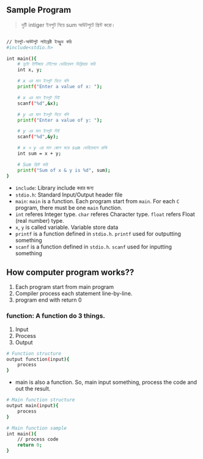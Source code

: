 ## Sample Program
> দুটি intiger ইনপুট নিয়ে sum আউটপুটে প্রিন্ট করো।
```bash

// ইনপুট-আউটপুট লাইব্রেরী ইনঙ্লুড করি
#include<stdio.h>

int main(){
    # দুটো ইন্টিজার টেইপের ভেরিয়েবল ডিক্লিয়ার করি
    int x, y;

    # x এর মান ইনপুট নিতে বলি
    printf("Enter a value of x: ");

    # x এর মান ইনপুট নিই
    scanf("%d",&x);

    # y এর মান ইনপুট নিতে বলি
    printf("Enter a value of y: ");

    # y এর মান ইনপুট নিই
    scanf("%d",&y);

    # x ও y এর মান জোগ করে sum ভেরিয়েবলে রাকি
    int sum = x + y;

    # Sum প্রিন্ট করি
    printf("Sum of x & y is %d", sum);
}
```
- `include`: Library include করার জন্য
- `stdio.h`: Standard Input/Output header file
- `main`: `main` is a function. Each program start from `main`. For each `C` program, there must be one `main` function.
- `int` referes Integer type. `char` referes Character type. `float` refers Float (real number) type.
- `x`, `y` is called variable. Variable store data
- `printf` is a function defined in `stdio.h`. `printf` used for outputting something
- `scanf` is a function defined in `stdio.h`. `scanf` used for inputting something



## How computer program works??
1. Each program start from main program
2. Compiler process each statement line-by-line.
3. program end with return 0



### function: A function do 3 things.
1. Input 
2. Process
3. Output

```bash
# Function structure
output function(input){
    process
} 

```

- main is also a function. So, main input something, process the code and out the result.
```bash
# Main function structure
output main(input){
    process
}

# Main function sample
int main(){
    // process code
    return 0;
}
```